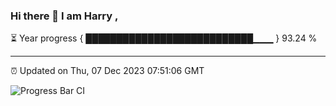 ### Hi there 👋 I am Harry , 

⏳ Year progress { ███████████████████████████▁▁▁ } 93.24 %

---

⏰ Updated on Thu, 07 Dec 2023 07:51:06 GMT

![Progress Bar CI](https://github.com/duykhang68/duykhang68/workflows/Progress%20Bar%20CI/badge.svg)
